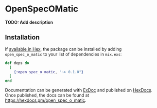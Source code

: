# OpenSpecOMatic

**TODO: Add description**

## Installation

If [available in Hex](https://hex.pm/docs/publish), the package can be installed
by adding `open_spec_o_matic` to your list of dependencies in `mix.exs`:

```elixir
def deps do
  [
    {:open_spec_o_matic, "~> 0.1.0"}
  ]
end
```

Documentation can be generated with [ExDoc](https://github.com/elixir-lang/ex_doc)
and published on [HexDocs](https://hexdocs.pm). Once published, the docs can
be found at <https://hexdocs.pm/open_spec_o_matic>.

